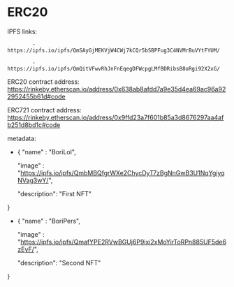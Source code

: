 # ERC20

IPFS links: 

            - https://ipfs.io/ipfs/QmSAyGjMEKVjW4CWj7kCQr5bSBPFug3C4NVMrBuVYtFYUM/
            
            - https://ipfs.io/ipfs/QmQitVFwvRhJnFnEqegDFWcpgLMfBDRibsB8oRgi92X2xG/

ERC20 contract address: https://rinkeby.etherscan.io/address/0x638ab8afdd7a9e35d4ea69ac96a922952455b61d#code

ERC721 contract address: https://rinkeby.etherscan.io/address/0x9ffd23a7f601b85a3d8676297aa4afb251d8bd1c#code

metadata: 
- {
    "name" : "BoriLol",

    "image" : "https://ipfs.io/ipfs/QmbMBQfgrWXe2ChycDyT7zBgNnGwB3U1NqYgiyqNVag3wY/",

    "description": "First NFT"

}

- {
    "name" : "BoriPers",

    "image" : "https://ipfs.io/ipfs/QmafYPE2RVwBGUj6P9ixi2xMoYirToRPn885UF5de6zEyF/",

    "description": "Second NFT"

}

